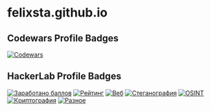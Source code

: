 # felixsta.github.io

## Codewars Profile Badges

[![Codewars](https://github.r2v.ch/codewars?user=felixsta&top_languages=true&animation=true&stroke=%23BB432C)](https://www.codewars.com/users/felixsta)

## HackerLab Profile Badges
[![Заработано баллов](https://img.shields.io/badge/%D0%97%D0%B0%D1%80%D0%B0%D0%B1%D0%BE%D1%82%D0%B0%D0%BD%D0%BE%20%D0%B1%D0%B0%D0%BB%D0%BB%D0%BE%D0%B2-13050-red?style=for-the-badge&labelColor=000000)](https://hackerlab.pro/users/felixsta)
[![Рейтинг](https://img.shields.io/badge/%D0%A0%D0%B5%D0%B9%D1%82%D0%B8%D0%BD%D0%B3-509-red?style=for-the-badge&labelColor=000000)](https://hackerlab.pro/users/felixsta)
[![Веб](https://img.shields.io/badge/%D0%92%D0%B5%D0%B1-30%2F67%2845%25%29-red?style=for-the-badge&labelColor=000000)](https://hackerlab.pro/users/felixsta)
[![Стеганография](https://img.shields.io/badge/%D0%A1%D1%82%D0%B5%D0%B3%D0%B0%D0%BD%D0%BE%D0%B3%D1%80%D0%B0%D1%84%D0%B8%D1%8F-4%2F45%289%25%29-red?style=for-the-badge&labelColor=000000)](https://hackerlab.pro/users/felixsta)
[![OSINT](https://img.shields.io/badge/OSINT-3%2F38%288%25%29-red?style=for-the-badge&labelColor=000000)](https://hackerlab.pro/users/felixsta)
[![Криптография](https://img.shields.io/badge/%D0%9A%D1%80%D0%B8%D0%BF%D1%82%D0%BE%D0%B3%D1%80%D0%B0%D1%84%D0%B8%D1%8F-7%2F45%2816%25%29-red?style=for-the-badge&labelColor=000000)](https://hackerlab.pro/users/felixsta)
[![Разное](https://img.shields.io/badge/%D0%A0%D0%B0%D0%B7%D0%BD%D0%BE%D0%B5-3%2F59%285%25%29-red?style=for-the-badge&labelColor=000000)](https://hackerlab.pro/users/felixsta)



